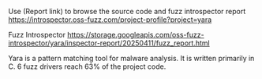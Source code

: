 Use (Report link) to browse the source code and fuzz introspector report https://introspector.oss-fuzz.com/project-profile?project=yara

Fuzz Introspector
https://storage.googleapis.com/oss-fuzz-introspector/yara/inspector-report/20250411/fuzz_report.html

Yara is a pattern matching tool for malware analysis. It is written primarily in C. 6 fuzz drivers reach 63% of the project code.
